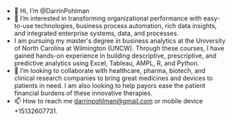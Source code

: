 - 👋 Hi, I’m @DarrinPohlman
- 👀 I’m interested in transforming organizational performance with easy-to-use technologies, business process automation, rich data insights, and integrated enterprise systems, data, and processes.
- I am pursuing my master's degree in business analytics at the University of North Carolina at Wilmington (UNCW). Through these courses, I have gained hands-on experience in building descriptive, prescriptive, and predictive analytics using Excel, Tableau, AMPL, R, and Python.
- 💞️ I’m looking to collaborate with healthcare, pharma, biotech, and clinical research companies to bring great medicines and devices to patients in need.  I am also looking to help payors ease the patient financial burdens of these innovative therapies.
- 📫 How to reach me darrinpohlman@gmail.com or mobile device +15132607731.

<!---
DarrinPohlman/DarrinPohlman is a ✨ special ✨ repository because its `README.md` (this file) appears on your GitHub profile.
You can click the Preview link to take a look at your changes.
--->
